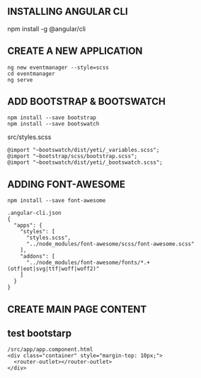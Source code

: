 ## INSTALLING ANGULAR CLI
  npm install -g @angular/cli
## CREATE A NEW APPLICATION

```
ng new eventmanager --style=scss
cd eventmanager
ng serve
```
## ADD BOOTSTRAP & BOOTSWATCH

```
npm install --save bootstrap
npm install --save bootswatch
```
src/styles.scss
```
@import "~bootswatch/dist/yeti/_variables.scss";
@import "~bootstrap/scss/bootstrap.scss";
@import "~bootswatch/dist/yeti/_bootswatch.scss";
```
## ADDING FONT-AWESOME
```
npm install --save font-awesome

.angular-cli.json
{
  "apps": {
    "styles": [
      "styles.scss",
      "../node_modules/font-awesome/scss/font-awesome.scss"
    ],
    "addons": [
      "../node_modules/font-awesome/fonts/*.+(otf|eot|svg|ttf|woff|woff2)"
    ]
  }
}
```
## CREATE MAIN PAGE CONTENT
## test bootstarp
```
/src/app/app.component.html
<div class="container" style="margin-top: 10px;">
  <router-outlet></router-outlet>
</div>
```